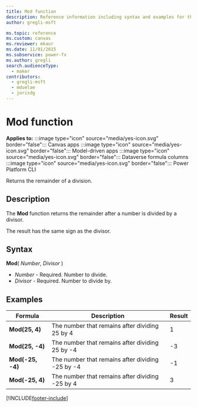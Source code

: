 ```yaml
---
title: Mod function
description: Reference information including syntax and examples for the Mod function.
author: gregli-msft

ms.topic: reference
ms.custom: canvas
ms.reviewer: mkaur
ms.date: 11/01/2015
ms.subservice: power-fx
ms.author: gregli
search.audienceType:
  - maker
contributors:
  - gregli-msft
  - mduelae
  - jorisdg
---
```


# Mod function

**Applies to:** :::image type="icon" source="media/yes-icon.svg" border="false"::: Canvas apps :::image type="icon" source="media/yes-icon.svg" border="false"::: Model-driven apps   :::image type="icon" source="media/yes-icon.svg" border="false"::: Dataverse formula columns :::image type="icon" source="media/yes-icon.svg" border="false"::: Power Platform CLI

Returns the remainder of a division.

## Description

The **Mod** function returns the remainder after a number is divided by a divisor.

The result has the same sign as the divisor.

## Syntax

**Mod**( _Number_, _Divisor_ )

- _Number_ - Required. Number to divide.
- _Divisor_ - Required. Number to divide by.

## Examples

| Formula | Description | Result |
| --- | --- | --- |
| **Mod(25, 4)** | The number that remains after dividing 25 by 4 | 1 |
| **Mod(25, -4)** | The number that remains after dividing 25 by -4 | -3 |
| **Mod(-25, -4)** | The number that remains after dividing -25 by -4 | -1 |
| **Mod(-25, 4)** | The number that remains after dividing -25 by 4 | 3 |

[!INCLUDE[footer-include](../../includes/footer-banner.md)]
